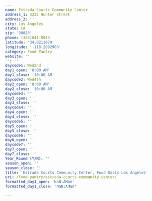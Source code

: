 ```yaml
---
name: Estrada Courts Community Center
address_1: 3232 Hunter Street
address_2: ''
city: Los Angeles
state: CA
zip: '90023'
phone: (323)641-8943
latitude: '34.0211079'
longitude: '-118.2082908'
category: Food Pantry
website: ''
'': ''
daycode1: Wed2nd
day1_open: '8:00 AM'
day1_close: '10:00 AM'
daycode2: Wed4th
day2_open: '8:00 AM'
day2_close: '10:00 AM'
daycode3: ''
day3_open: ''
day3_close: ''
daycode4: ''
day4_open: ''
day4_close: ''
daycode5: ''
day5_open: ''
day5_close: ''
daycode6: ''
day6_open: ''
daycode7: ''
day7_open: ''
day7_close: ''
Year_Round (Y/N): ''
season_open: ''
season_close: ''
title: 'Estrada Courts Community Center, Food Oasis Los Angeles'
uri: /food-pantry/estrada-courts-community-center/
formatted_day1_open: 'NaN:AMam'
formatted_day1_close: 'NaN:AMam'

---
```

